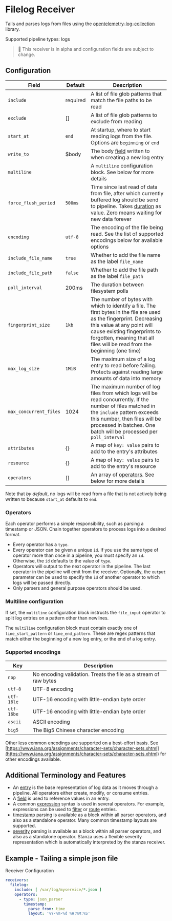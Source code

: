 # Filelog Receiver

Tails and parses logs from files using the [opentelemetry-log-collection](https://github.com/open-telemetry/opentelemetry-log-collection) library.

Supported pipeline types: logs

> :construction: This receiver is in alpha and configuration fields are subject to change.

## Configuration



| Field                  | Default          | Description                                                                                                        |
| ---                    | ---              | ---                                                                                                                |
| `include`              | required         | A list of file glob patterns that match the file paths to be read                                                  |
| `exclude`              | []               | A list of file glob patterns to exclude from reading                                                               |
| `start_at`             | `end`            | At startup, where to start reading logs from the file. Options are `beginning` or `end`                            |
| `write_to`             | $body            | The body [field](https://github.com/open-telemetry/opentelemetry-log-collection/blob/main/docs/types/field.md) written to when creating a new log entry                                  |
| `multiline`            |                  | A `multiline` configuration block. See below for more details                                                      |
| `force_flush_period`   | `500ms`          | Time since last read of data from file, after which currently buffered log should be send to pipeline. Takes [duration](https://github.com/open-telemetry/opentelemetry-log-collection/blob/main/docs/types/duration.md) as value. Zero means waiting for new data forever |
| `encoding`             | `utf-8`          | The encoding of the file being read. See the list of supported encodings below for available options               |
| `include_file_name`    | `true`           | Whether to add the file name as the label `file_name`                                                              |
| `include_file_path`    | `false`          | Whether to add the file path as the label `file_path`                                                              |
| `poll_interval`        | 200ms            | The duration between filesystem polls                                                                              |
| `fingerprint_size`     | `1kb`            | The number of bytes with which to identify a file. The first bytes in the file are used as the fingerprint. Decreasing this value at any point will cause existing fingerprints to forgotten, meaning that all files will be read from the beginning (one time) |
| `max_log_size`         | `1MiB`           | The maximum size of a log entry to read before failing. Protects against reading large amounts of data into memory |
| `max_concurrent_files` | 1024             | The maximum number of log files from which logs will be read concurrently. If the number of files matched in the `include` pattern exceeds this number, then files will be processed in batches. One batch will be processed per `poll_interval` |
| `attributes`           | {}               | A map of `key: value` pairs to add to the entry's attributes                                                       |
| `resource`             | {}               | A map of `key: value` pairs to add to the entry's resource                                                    |
| `operators`            | []               | An array of [operators](https://github.com/open-telemetry/opentelemetry-log-collection/blob/main/docs/operators/README.md#what-operators-are-available). See below for more details |

Note that _by default_, no logs will be read from a file that is not actively being written to because `start_at` defaults to `end`.

### Operators

Each operator performs a simple responsibility, such as parsing a timestamp or JSON. Chain together operators to process logs into a desired format.

- Every operator has a `type`.
- Every operator can be given a unique `id`. If you use the same type of operator more than once in a pipeline, you must specify an `id`. Otherwise, the `id` defaults to the value of `type`.
- Operators will output to the next operator in the pipeline. The last operator in the pipeline will emit from the receiver. Optionally, the `output` parameter can be used to specify the `id` of another operator to which logs will be passed directly.
- Only parsers and general purpose operators should be used.

### Multiline configuration

If set, the `multiline` configuration block instructs the `file_input` operator to split log entries on a pattern other than newlines.

The `multiline` configuration block must contain exactly one of `line_start_pattern` or `line_end_pattern`. These are regex patterns that
match either the beginning of a new log entry, or the end of a log entry.

### Supported encodings

| Key        | Description
| ---        | ---                                                              |
| `nop`      | No encoding validation. Treats the file as a stream of raw bytes |
| `utf-8`    | UTF-8 encoding                                                   |
| `utf-16le` | UTF-16 encoding with little-endian byte order                    |
| `utf-16be` | UTF-16 encoding with little-endian byte order                    |
| `ascii`    | ASCII encoding                                                   |
| `big5`     | The Big5 Chinese character encoding                              |

Other less common encodings are supported on a best-effort basis. See [https://www.iana.org/assignments/character-sets/character-sets.xhtml](https://www.iana.org/assignments/character-sets/character-sets.xhtml) for other encodings available.

## Additional Terminology and Features

- An [entry](https://github.com/open-telemetry/opentelemetry-log-collection/blob/main/docs/types/entry.md) is the base representation of log data as it moves through a pipeline. All operators either create, modify, or consume entries.
- A [field](https://github.com/open-telemetry/opentelemetry-log-collection/blob/main/docs/types/field.md) is used to reference values in an entry.
- A common [expression](https://github.com/open-telemetry/opentelemetry-log-collection/blob/main/docs/types/expression.md) syntax is used in several operators. For example, expressions can be used to [filter](https://github.com/open-telemetry/opentelemetry-log-collection/blob/main/docs/operators/filter.md) or [route](https://github.com/open-telemetry/opentelemetry-log-collection/blob/main/docs/operators/router.md) entries.
- [timestamp](https://github.com/open-telemetry/opentelemetry-log-collection/blob/main/docs/types/timestamp.md) parsing is available as a block within all parser operators, and also as a standalone operator. Many common timestamp layouts are supported.
- [severity](https://github.com/open-telemetry/opentelemetry-log-collection/blob/main/docs/types/severity.md) parsing is available as a block within all parser operators, and also as a standalone operator. Stanza uses a flexible severity representation which is automatically interpreted by the stanza receiver.


## Example - Tailing a simple json file

Receiver Configuration
```yaml
receivers:
  filelog:
    include: [ /var/log/myservice/*.json ]
    operators:    
      - type: json_parser
        timestamp:
          parse_from: time
          layout: '%Y-%m-%d %H:%M:%S'
```
